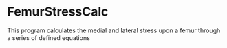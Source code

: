 # FemurStressCalc
This program calculates the medial and lateral stress upon a femur through a series of defined equations
